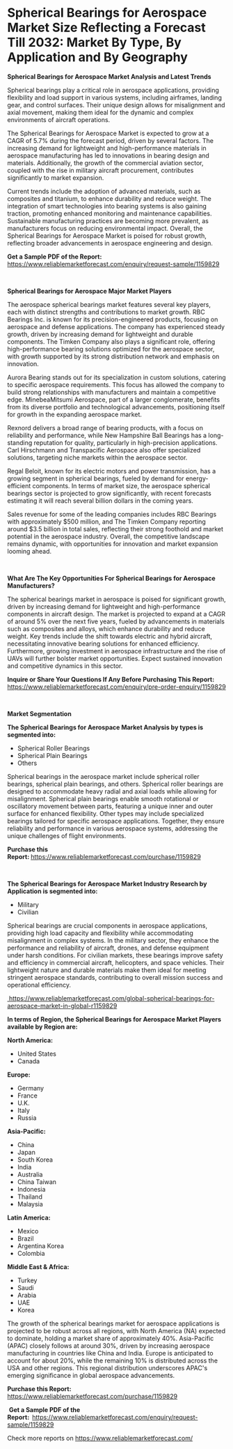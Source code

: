 <p><h1>Spherical Bearings for Aerospace Market Size Reflecting a Forecast Till 2032: Market By Type, By Application and By Geography</h1></p><p><strong>Spherical Bearings for Aerospace Market Analysis and Latest Trends</strong></p>
<p><p>Spherical bearings play a critical role in aerospace applications, providing flexibility and load support in various systems, including airframes, landing gear, and control surfaces. Their unique design allows for misalignment and axial movement, making them ideal for the dynamic and complex environments of aircraft operations.</p><p>The Spherical Bearings for Aerospace Market is expected to grow at a CAGR of 5.7% during the forecast period, driven by several factors. The increasing demand for lightweight and high-performance materials in aerospace manufacturing has led to innovations in bearing design and materials. Additionally, the growth of the commercial aviation sector, coupled with the rise in military aircraft procurement, contributes significantly to market expansion.</p><p>Current trends include the adoption of advanced materials, such as composites and titanium, to enhance durability and reduce weight. The integration of smart technologies into bearing systems is also gaining traction, promoting enhanced monitoring and maintenance capabilities. Sustainable manufacturing practices are becoming more prevalent, as manufacturers focus on reducing environmental impact. Overall, the Spherical Bearings for Aerospace Market is poised for robust growth, reflecting broader advancements in aerospace engineering and design.</p></p>
<p><strong>Get a Sample PDF of the Report:&nbsp;</strong> <a href="https://www.reliablemarketforecast.com/enquiry/request-sample/1159829?utm_campaign=3130&utm_medium=2&utm_source=Github&utm_content=ia&utm_term=22032025&utm_id=spherical-bearings-for-aerospace">https://www.reliablemarketforecast.com/enquiry/request-sample/1159829</a></p>
<p>&nbsp;</p>
<p><strong>Spherical Bearings for Aerospace Major Market Players</strong></p>
<p><p>The aerospace spherical bearings market features several key players, each with distinct strengths and contributions to market growth. RBC Bearings Inc. is known for its precision-engineered products, focusing on aerospace and defense applications. The company has experienced steady growth, driven by increasing demand for lightweight and durable components. The Timken Company also plays a significant role, offering high-performance bearing solutions optimized for the aerospace sector, with growth supported by its strong distribution network and emphasis on innovation.</p><p>Aurora Bearing stands out for its specialization in custom solutions, catering to specific aerospace requirements. This focus has allowed the company to build strong relationships with manufacturers and maintain a competitive edge. MinebeaMitsumi Aerospace, part of a larger conglomerate, benefits from its diverse portfolio and technological advancements, positioning itself for growth in the expanding aerospace market.</p><p>Rexnord delivers a broad range of bearing products, with a focus on reliability and performance, while New Hampshire Ball Bearings has a long-standing reputation for quality, particularly in high-precision applications. Carl Hirschmann and Transpacific Aerospace also offer specialized solutions, targeting niche markets within the aerospace sector.</p><p>Regal Beloit, known for its electric motors and power transmission, has a growing segment in spherical bearings, fueled by demand for energy-efficient components. In terms of market size, the aerospace spherical bearings sector is projected to grow significantly, with recent forecasts estimating it will reach several billion dollars in the coming years.</p><p>Sales revenue for some of the leading companies includes RBC Bearings with approximately $500 million, and The Timken Company reporting around $3.5 billion in total sales, reflecting their strong foothold and market potential in the aerospace industry. Overall, the competitive landscape remains dynamic, with opportunities for innovation and market expansion looming ahead.</p></p>
<p>&nbsp;</p>
<p><strong>What Are The Key Opportunities For Spherical Bearings for Aerospace Manufacturers?</strong></p>
<p><p>The spherical bearings market in aerospace is poised for significant growth, driven by increasing demand for lightweight and high-performance components in aircraft design. The market is projected to expand at a CAGR of around 5% over the next five years, fueled by advancements in materials such as composites and alloys, which enhance durability and reduce weight. Key trends include the shift towards electric and hybrid aircraft, necessitating innovative bearing solutions for enhanced efficiency. Furthermore, growing investment in aerospace infrastructure and the rise of UAVs will further bolster market opportunities. Expect sustained innovation and competitive dynamics in this sector.</p></p>
<p><strong>Inquire or Share Your Questions If Any Before Purchasing This Report:</strong> <a href="https://www.reliablemarketforecast.com/enquiry/pre-order-enquiry/1159829?utm_campaign=3130&utm_medium=2&utm_source=Github&utm_content=ia&utm_term=22032025&utm_id=spherical-bearings-for-aerospace">https://www.reliablemarketforecast.com/enquiry/pre-order-enquiry/1159829</a></p>
<p>&nbsp;</p>
<p><strong>Market Segmentation</strong></p>
<p><strong>The Spherical Bearings for Aerospace Market Analysis by types is segmented into:</strong></p>
<p><ul><li>Spherical Roller Bearings</li><li>Spherical Plain Bearings</li><li>Others</li></ul></p>
<p><p>Spherical bearings in the aerospace market include spherical roller bearings, spherical plain bearings, and others. Spherical roller bearings are designed to accommodate heavy radial and axial loads while allowing for misalignment. Spherical plain bearings enable smooth rotational or oscillatory movement between parts, featuring a unique inner and outer surface for enhanced flexibility. Other types may include specialized bearings tailored for specific aerospace applications. Together, they ensure reliability and performance in various aerospace systems, addressing the unique challenges of flight environments.</p></p>
<p><strong>Purchase this Report:&nbsp;</strong><a href="https://www.reliablemarketforecast.com/purchase/1159829?utm_campaign=3130&utm_medium=2&utm_source=Github&utm_content=ia&utm_term=22032025&utm_id=spherical-bearings-for-aerospace">https://www.reliablemarketforecast.com/purchase/1159829</a></p>
<p>&nbsp;</p>
<p><strong>The Spherical Bearings for Aerospace Market Industry Research by Application is segmented into:</strong></p>
<p><ul><li>Military</li><li>Civilian</li></ul></p>
<p><p>Spherical bearings are crucial components in aerospace applications, providing high load capacity and flexibility while accommodating misalignment in complex systems. In the military sector, they enhance the performance and reliability of aircraft, drones, and defense equipment under harsh conditions. For civilian markets, these bearings improve safety and efficiency in commercial aircraft, helicopters, and space vehicles. Their lightweight nature and durable materials make them ideal for meeting stringent aerospace standards, contributing to overall mission success and operational efficiency.</p></p>
<p><a href="https://www.reliablemarketforecast.com/global-spherical-bearings-for-aerospace-market-in-global-r1159829?utm_campaign=3130&utm_medium=2&utm_source=Github&utm_content=ia&utm_term=22032025&utm_id=spherical-bearings-for-aerospace">&nbsp;https://www.reliablemarketforecast.com/global-spherical-bearings-for-aerospace-market-in-global-r1159829</a></p>
<p><strong>In terms of Region, the Spherical Bearings for Aerospace Market Players available by Region are:</strong></p>
<p>
    <p> <strong> North America: </strong>
        <ul>
            <li>United States</li>
            <li>Canada</li>
        </ul>
        </p> 
    <p> <strong> Europe: </strong>
        <ul>
            <li>Germany</li>
            <li>France</li>
            <li>U.K.</li>
            <li>Italy</li>
            <li>Russia</li>
        </ul>
        </p> 
    <p> <strong> Asia-Pacific: </strong>
        <ul>
            <li>China</li>
            <li>Japan</li>
            <li>South Korea</li>
            <li>India</li>
            <li>Australia</li>
            <li>China Taiwan</li>
            <li>Indonesia</li>
            <li>Thailand</li>
            <li>Malaysia</li>
        </ul>
        </p> 
    <p> <strong> Latin America: </strong>
        <ul>
            <li>Mexico</li>
            <li>Brazil</li>
            <li>Argentina Korea</li>
            <li>Colombia</li>
        </ul>
        </p> 
    <p> <strong> Middle East & Africa: </strong>
        <ul>
            <li>Turkey</li>
            <li>Saudi</li>
            <li>Arabia</li>
            <li>UAE</li>
            <li>Korea</li>
        </ul>
    </p>
    </p>
<p><p>The growth of the spherical bearings market for aerospace applications is projected to be robust across all regions, with North America (NA) expected to dominate, holding a market share of approximately 40%. Asia-Pacific (APAC) closely follows at around 30%, driven by increasing aerospace manufacturing in countries like China and India. Europe is anticipated to account for about 20%, while the remaining 10% is distributed across the USA and other regions. This regional distribution underscores APAC's emerging significance in global aerospace advancements.</p></p>
<p><strong>Purchase this Report: </strong><a href="https://www.reliablemarketforecast.com/purchase/1159829?utm_campaign=3130&utm_medium=2&utm_source=Github&utm_content=ia&utm_term=22032025&utm_id=spherical-bearings-for-aerospace">https://www.reliablemarketforecast.com/purchase/1159829</a></p>
<p>&nbsp;<strong>Get a Sample PDF of the Report:&nbsp;&nbsp;</strong><a href="https://www.reliablemarketforecast.com/enquiry/request-sample/1159829?utm_campaign=3130&utm_medium=2&utm_source=Github&utm_content=ia&utm_term=22032025&utm_id=spherical-bearings-for-aerospace">https://www.reliablemarketforecast.com/enquiry/request-sample/1159829</a></p>
<p><strong></strong></p>
<p>Check more reports on <a href="https://www.reliablemarketforecast.com/?utm_campaign=3130&utm_medium=2&utm_source=Github&utm_content=ia&utm_term=22032025&utm_id=spherical-bearings-for-aerospace">https://www.reliablemarketforecast.com/</a></p>